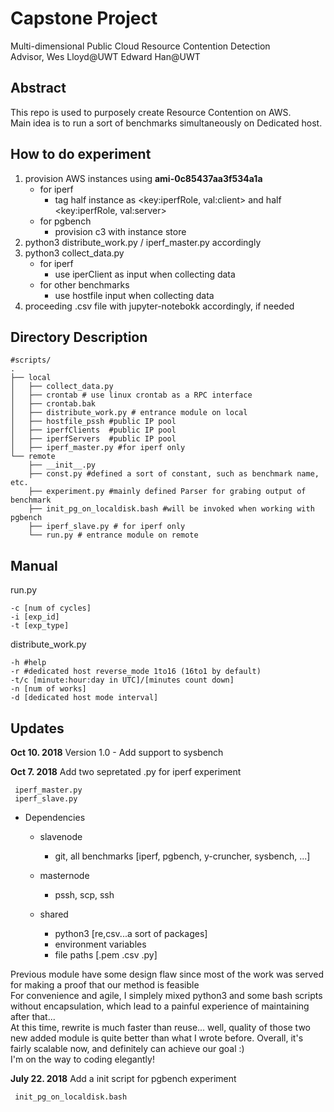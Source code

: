 # Capstone Project

Multi-dimensional Public Cloud Resource Contention Detection<br>
Advisor, Wes Lloyd@UWT
Edward Han@UWT

## Abstract

This repo is used to purposely create Resource Contention on AWS.<br/>
Main idea is to run a sort of benchmarks simultaneously on Dedicated host.

## How to do experiment

1. provision AWS instances using **ami-0c85437aa3f534a1a**
   - for iperf
     - tag half instance as <key:iperfRole, val:client> and half <key:iperfRole, val:server>
   - for pgbench
     - provision c3 with instance store
2. python3 distribute_work.py / iperf_master.py accordingly
3. python3 collect_data.py
   - for iperf
     - use iperClient as input when collecting data
   - for other benchmarks
     - use hostfile input when collecting data
4. proceeding .csv file with jupyter-notebokk accordingly, if needed

## Directory Description

    #scripts/
    .
    ├── local
    │   ├── collect_data.py
    │   ├── crontab # use linux crontab as a RPC interface
    │   ├── crontab.bak
    │   ├── distribute_work.py # entrance module on local
    │   ├── hostfile_pssh #public IP pool
    │   ├── iperfClients  #public IP pool
    │   ├── iperfServers  #public IP pool
    │   ├── iperf_master.py #for iperf only
    └── remote
        ├── __init__.py
        ├── const.py #defined a sort of constant, such as benchmark name, etc.
        ├── experiment.py #mainly defined Parser for grabing output of benchmark
        ├── init_pg_on_localdisk.bash #will be invoked when working with pgbench
        ├── iperf_slave.py # for iperf only
        └── run.py # entrance module on remote

## Manual

run.py<br>

    -c [num of cycles]
    -i [exp_id]
    -t [exp_type]

distribute_work.py

    -h #help
    -r #dedicated host reverse_mode 1to16 (16to1 by default)
    -t/c [minute:hour:day in UTC]/[minutes count down]
    -n [num of works]
    -d [dedicated host mode interval]

## Updates

**Oct 10. 2018** Version 1.0 - Add support to sysbench

**Oct 7. 2018** Add two sepretated .py for iperf experiment

     iperf_master.py
     iperf_slave.py

- Dependencies

  - slavenode

    - git, all benchmarks [iperf, pgbench, y-cruncher, sysbench, ...]

  - masternode

    - pssh, scp, ssh

  - shared
    - python3 [re,csv...a sort of packages]
    - environment variables
    - file paths [.pem .csv .py]

Previous module have some design flaw since most of the work was served for making a proof that our method is feasible<br>
For convenience and agile, I simplely mixed python3 and some bash scripts without encapsulation, which lead to a painful experience of maintaining after that...<br>
At this time, rewrite is much faster than reuse... well, quality of those two new added module is quite better than what I wrote before.
Overall, it's fairly scalable now, and definitely can achieve our goal :)<br>
I'm on the way to coding elegantly!

**July 22. 2018** Add a init script for pgbench experiment

     init_pg_on_localdisk.bash
